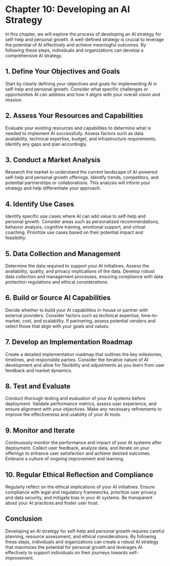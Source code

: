 Chapter 10: Developing an AI Strategy
=====================================

In this chapter, we will explore the process of developing an AI strategy for self-help and personal growth. A well-defined strategy is crucial to leverage the potential of AI effectively and achieve meaningful outcomes. By following these steps, individuals and organizations can develop a comprehensive AI strategy.

**1. Define Your Objectives and Goals**
---------------------------------------

Start by clearly defining your objectives and goals for implementing AI in self-help and personal growth. Consider what specific challenges or opportunities AI can address and how it aligns with your overall vision and mission.

**2. Assess Your Resources and Capabilities**
---------------------------------------------

Evaluate your existing resources and capabilities to determine what is needed to implement AI successfully. Assess factors such as data availability, technical expertise, budget, and infrastructure requirements. Identify any gaps and plan accordingly.

**3. Conduct a Market Analysis**
--------------------------------

Research the market to understand the current landscape of AI-powered self-help and personal growth offerings. Identify trends, competitors, and potential partnerships or collaborations. This analysis will inform your strategy and help differentiate your approach.

**4. Identify Use Cases**
-------------------------

Identify specific use cases where AI can add value to self-help and personal growth. Consider areas such as personalized recommendations, behavior analysis, cognitive training, emotional support, and virtual coaching. Prioritize use cases based on their potential impact and feasibility.

**5. Data Collection and Management**
-------------------------------------

Determine the data required to support your AI initiatives. Assess the availability, quality, and privacy implications of the data. Develop robust data collection and management processes, ensuring compliance with data protection regulations and ethical considerations.

**6. Build or Source AI Capabilities**
--------------------------------------

Decide whether to build your AI capabilities in-house or partner with external providers. Consider factors such as technical expertise, time-to-market, cost, and scalability. If partnering, assess potential vendors and select those that align with your goals and values.

**7. Develop an Implementation Roadmap**
----------------------------------------

Create a detailed implementation roadmap that outlines the key milestones, timelines, and responsible parties. Consider the iterative nature of AI development and allow for flexibility and adjustments as you learn from user feedback and market dynamics.

**8. Test and Evaluate**
------------------------

Conduct thorough testing and evaluation of your AI systems before deployment. Validate performance metrics, assess user experience, and ensure alignment with your objectives. Make any necessary refinements to improve the effectiveness and usability of your AI tools.

**9. Monitor and Iterate**
--------------------------

Continuously monitor the performance and impact of your AI systems after deployment. Collect user feedback, analyze data, and iterate on your offerings to enhance user satisfaction and achieve desired outcomes. Embrace a culture of ongoing improvement and learning.

**10. Regular Ethical Reflection and Compliance**
-------------------------------------------------

Regularly reflect on the ethical implications of your AI initiatives. Ensure compliance with legal and regulatory frameworks, prioritize user privacy and data security, and mitigate bias in your AI systems. Be transparent about your AI practices and foster user trust.

**Conclusion**
--------------

Developing an AI strategy for self-help and personal growth requires careful planning, resource assessment, and ethical considerations. By following these steps, individuals and organizations can create a robust AI strategy that maximizes the potential for personal growth and leverages AI effectively to support individuals on their journeys towards self-improvement.
